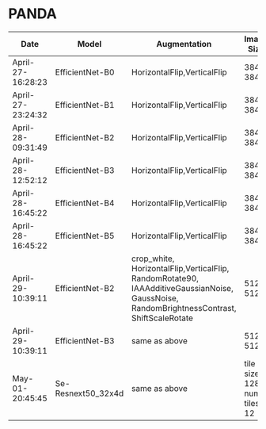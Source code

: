 # PANDA

|Date|Model| Augmentation |Image Size| Batch Size |Validation | LB |
|----|-----|------------|------------|------------|-----------|----|
|April-27-16:28:23|EfficientNet-B0|HorizontalFlip,VerticalFlip|384 * 384|16|0.7287| 0.64
|April-27-23:24:32|EfficientNet-B1|HorizontalFlip,VerticalFlip|384 * 384|16|0.7588| 0.62
|April-28-09:31:49|EfficientNet-B2|HorizontalFlip,VerticalFlip|384 * 384|16|0.7486| 0.65 
|April-28-12:52:12|EfficientNet-B3|HorizontalFlip,VerticalFlip|384 * 384|16|0.7571| 0.64
|April-28-16:45:22|EfficientNet-B4|HorizontalFlip,VerticalFlip|384 * 384|16|0.7468| 0.63
|April-28-16:45:22|EfficientNet-B5|HorizontalFlip,VerticalFlip|384 * 384|16|0.7475| 0.63
|April-29-10:39:11|EfficientNet-B2|crop_white, <br>HorizontalFlip,VerticalFlip,<br>RandomRotate90,<br>IAAAdditiveGaussianNoise,<br>GaussNoise,<br>RandomBrightnessContrast,<br>ShiftScaleRotate|512 * 512|16|0.8088|0.70
|April-29-10:39:11|EfficientNet-B3|same as above|512 * 512|16|0.7881|0.65|
|May-01-20:45:45|Se-Resnext50_32x4d|same as above|tile size: 128, num tiles: 12|24|0.8209|0.76|